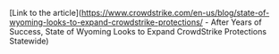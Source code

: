 [Link to the article](https://www.crowdstrike.com/en-us/blog/state-of-wyoming-looks-to-expand-crowdstrike-protections/ - After Years of Success, State of Wyoming Looks to Expand CrowdStrike Protections Statewide)
